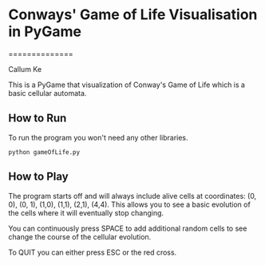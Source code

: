 # Conways' Game of Life Visualisation in PyGame
==============

Callum Ke

This is a PyGame that visualization of Conway's Game of Life which is a basic cellular automata.

How to Run
------------
To run the program you won't need any other libraries. 

	python gameOfLife.py

How to Play
------------
  The program starts off and will always include alive cells at coordinates: (0, 0), (0, 1), (1,0), (1,1), (2,1), (4,4).
  This allows you to see a basic evolution of the cells where it will eventually stop changing. 
  
  You can continuously press SPACE to add additional random cells to see change the course of the cellular evolution.
  
  To QUIT you can either press ESC or the red cross.
